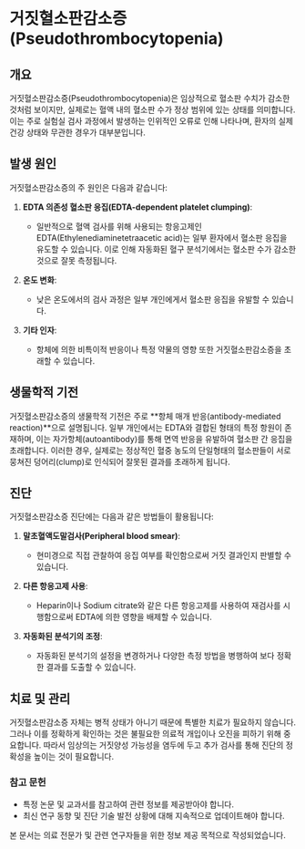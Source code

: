 

# 거짓혈소판감소증 (Pseudothrombocytopenia)

## 개요
거짓혈소판감소증(Pseudothrombocytopenia)은 임상적으로 혈소판 수치가 감소한 것처럼 보이지만, 실제로는 혈액 내의 혈소판 수가 정상 범위에 있는 상태를 의미합니다. 이는 주로 실험실 검사 과정에서 발생하는 인위적인 오류로 인해 나타나며, 환자의 실제 건강 상태와 무관한 경우가 대부분입니다.

## 발생 원인
거짓혈소판감소증의 주 원인은 다음과 같습니다:

1. **EDTA 의존성 혈소판 응집(EDTA-dependent platelet clumping)**: 
   - 일반적으로 혈액 검사를 위해 사용되는 항응고제인 EDTA(Ethylenediaminetetraacetic acid)는 일부 환자에서 혈소판 응집을 유도할 수 있습니다. 이로 인해 자동화된 혈구 분석기에서는 혈소판 수가 감소한 것으로 잘못 측정됩니다.

2. **온도 변화**:
   - 낮은 온도에서의 검사 과정은 일부 개인에게서 혈소판 응집을 유발할 수 있습니다.

3. **기타 인자**:
   - 항체에 의한 비특이적 반응이나 특정 약물의 영향 또한 거짓혈소판감소증을 초래할 수 있습니다.

## 생물학적 기전
거짓혈소판감소증의 생물학적 기전은 주로 **항체 매개 반응(antibody-mediated reaction)**으로 설명됩니다. 일부 개인에서는 EDTA와 결합된 형태의 특정 항원이 존재하며, 이는 자가항체(autoantibody)를 통해 면역 반응을 유발하여 혈소판 간 응집을 초래합니다. 이러한 경우, 실제로는 정상적인 혈중 농도의 단일형태의 혈소판들이 서로 뭉쳐진 덩어리(clump)로 인식되어 잘못된 결과를 초래하게 됩니다.

## 진단
거짓혈소판감소증 진단에는 다음과 같은 방법들이 활용됩니다:

1. **말초혈액도말검사(Peripheral blood smear)**:
   - 현미경으로 직접 관찰하여 응집 여부를 확인함으로써 거짓 결과인지 판별할 수 있습니다.

2. **다른 항응고제 사용**:
   - Heparin이나 Sodium citrate와 같은 다른 항응고제를 사용하여 재검사를 시행함으로써 EDTA에 의한 영향을 배제할 수 있습니다.

3. **자동화된 분석기의 조정**:
   - 자동화된 분석기의 설정을 변경하거나 다양한 측정 방법을 병행하여 보다 정확한 결과를 도출할 수 있습니다.

## 치료 및 관리
거짓혈소판감소증 자체는 병적 상태가 아니기 때문에 특별한 치료가 필요하지 않습니다. 그러나 이를 정확하게 확인하는 것은 불필요한 의료적 개입이나 오진을 피하기 위해 중요합니다. 따라서 임상의는 거짓양성 가능성을 염두에 두고 추가 검사를 통해 진단의 정확성을 높이는 것이 필요합니다.

### 참고 문헌
- 특정 논문 및 교과서를 참고하여 관련 정보를 제공받아야 합니다.
- 최신 연구 동향 및 진단 기술 발전 상황에 대해 지속적으로 업데이트해야 합니다.

본 문서는 의료 전문가 및 관련 연구자들을 위한 정보 제공 목적으로 작성되었습니다.
